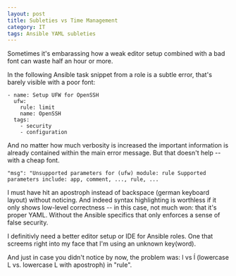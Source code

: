 ```yaml
---
layout: post
title: Subleties vs Time Management
category: IT
tags: Ansible YAML subleties
---
```


Sometimes it's embarassing how a weak editor setup combined with a bad font can waste half an hour or more.

In the following Ansible task snippet from a role is a subtle error, that's barely visible with a poor font:

~~~terminal
- name: Setup UFW for OpenSSH
  ufw:
    ruĺe: limit
    name: OpenSSH
  tags:
    - security
    - configuration
~~~

And no matter how much verbosity is increased the important information is already contained within the main error message.
But that doesn't help -- with a cheap font.

~~~terminal
"msg": "Unsupported parameters for (ufw) module: ruĺe Supported parameters include: app, comment, ..., rule, ...
~~~

I must have hit an apostroph instead of backspace (german keyboard layout) without noticing.
And indeed syntax highlighting is worthless if it only shows low-level correctness -- in this case, not much won: that it's proper YAML.
Without the Ansible specifics that only enforces a sense of false security.

I definitivly need a better editor setup or IDE for Ansible roles.
One that screems right into my face that I'm using an unknown key(word).

And just in case you didn't notice by now, the problem was: l vs ĺ (lowercase L vs. lowercase L with apostroph) in "rule".
